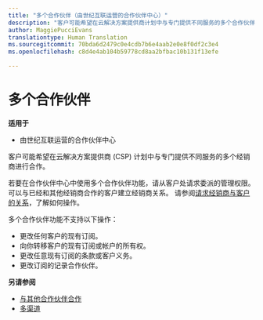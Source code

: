 ```yaml
---
title: "多个合作伙伴（由世纪互联运营的合作伙伴中心）"
description: "客户可能希望在云解决方案提供商计划中与专门提供不同服务的多个合作伙伴进行合作。"
author: MaggiePucciEvans
translationtype: Human Translation
ms.sourcegitcommit: 70bda6d2479c0e4cdb7b6e4aab2e0e8f0df2c3e4
ms.openlocfilehash: c8d4e4ab104b59778cd8aa2bfbac10b131f13efe

---
```


# 多个合作伙伴

**适用于**

-   由世纪互联运营的合作伙伴中心


客户可能希望在云解决方案提供商 (CSP) 计划中与专门提供不同服务的多个经销商进行合作。

若要在合作伙伴中心中使用多个合作伙伴功能，请从客户处请求委派的管理权限。 可以与已经和其他经销商合作的客户建立经销商关系。 请参阅[请求经销商与客户的关系](request-a-relationship-with-a-customer.md)，了解如何操作。

多个合作伙伴功能不支持以下操作：

-   更改任何客户的现有订阅。
-   向你转移客户的现有订阅或帐户的所有权。
-   更改任意现有订阅的条款或客户义务。
-   更改订阅的记录合作伙伴。

**另请参阅**

-   [与其他合作伙伴合作](work-with-other-partners.md)
-   [多渠道](multichannel.md)

 







<!--HONumber=Oct16_HO3-->


